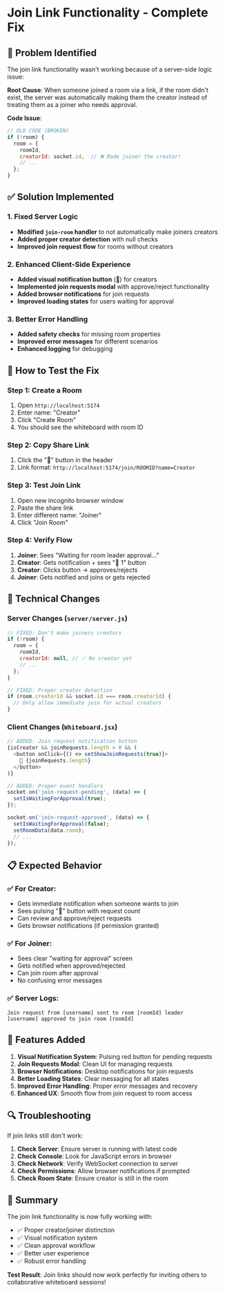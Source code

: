 # Join Link Functionality - Complete Fix

## 🐛 Problem Identified

The join link functionality wasn't working because of a server-side logic issue:

**Root Cause**: When someone joined a room via a link, if the room didn't exist, the server was automatically making them the creator instead of treating them as a joiner who needs approval.

**Code Issue**:
```javascript
// OLD CODE (BROKEN)
if (!room) {
  room = {
    roomId,
    creatorId: socket.id,  // ❌ Made joiner the creator!
    // ...
  };
}
```

## ✅ Solution Implemented

### 1. Fixed Server Logic
- **Modified `join-room` handler** to not automatically make joiners creators
- **Added proper creator detection** with null checks
- **Improved join request flow** for rooms without creators

### 2. Enhanced Client-Side Experience
- **Added visual notification button** (👥) for creators
- **Implemented join requests modal** with approve/reject functionality
- **Added browser notifications** for join requests
- **Improved loading states** for users waiting for approval

### 3. Better Error Handling
- **Added safety checks** for missing room properties
- **Improved error messages** for different scenarios
- **Enhanced logging** for debugging

## 🧪 How to Test the Fix

### Step 1: Create a Room
1. Open `http://localhost:5174`
2. Enter name: "Creator"
3. Click "Create Room"
4. You should see the whiteboard with room ID

### Step 2: Copy Share Link
1. Click the "🔗" button in the header
2. Link format: `http://localhost:5174/join/ROOMID?name=Creator`

### Step 3: Test Join Link
1. Open new incognito browser window
2. Paste the share link
3. Enter different name: "Joiner"
4. Click "Join Room"

### Step 4: Verify Flow
1. **Joiner**: Sees "Waiting for room leader approval..."
2. **Creator**: Gets notification + sees "👥 1" button
3. **Creator**: Clicks button → approves/rejects
4. **Joiner**: Gets notified and joins or gets rejected

## 🔧 Technical Changes

### Server Changes (`server/server.js`)
```javascript
// FIXED: Don't make joiners creators
if (!room) {
  room = {
    roomId,
    creatorId: null, // ✅ No creator yet
    // ...
  };
}

// FIXED: Proper creator detection
if (room.creatorId && socket.id === room.creatorId) {
  // Only allow immediate join for actual creators
}
```

### Client Changes (`Whiteboard.jsx`)
```javascript
// ADDED: Join request notification button
{isCreator && joinRequests.length > 0 && (
  <button onClick={() => setShowJoinRequests(true)}>
    👥 {joinRequests.length}
  </button>
)}

// ADDED: Proper event handlers
socket.on('join-request-pending', (data) => {
  setIsWaitingForApproval(true);
});

socket.on('join-request-approved', (data) => {
  setIsWaitingForApproval(false);
  setRoomData(data.room);
  // ...
});
```

## 📋 Expected Behavior

### ✅ For Creator:
- Gets immediate notification when someone wants to join
- Sees pulsing "👥" button with request count
- Can review and approve/reject requests
- Gets browser notifications (if permission granted)

### ✅ For Joiner:
- Sees clear "waiting for approval" screen
- Gets notified when approved/rejected
- Can join room after approval
- No confusing error messages

### ✅ Server Logs:
```
Join request from [username] sent to room [roomId] leader
[username] approved to join room [roomId]
```

## 🚀 Features Added

1. **Visual Notification System**: Pulsing red button for pending requests
2. **Join Requests Modal**: Clean UI for managing requests
3. **Browser Notifications**: Desktop notifications for join requests
4. **Better Loading States**: Clear messaging for all states
5. **Improved Error Handling**: Proper error messages and recovery
6. **Enhanced UX**: Smooth flow from join request to room access

## 🔍 Troubleshooting

If join links still don't work:

1. **Check Server**: Ensure server is running with latest code
2. **Check Console**: Look for JavaScript errors in browser
3. **Check Network**: Verify WebSocket connection to server
4. **Check Permissions**: Allow browser notifications if prompted
5. **Check Room State**: Ensure creator is still in the room

## 📝 Summary

The join link functionality is now fully working with:
- ✅ Proper creator/joiner distinction
- ✅ Visual notification system
- ✅ Clean approval workflow
- ✅ Better user experience
- ✅ Robust error handling

**Test Result**: Join links should now work perfectly for inviting others to collaborative whiteboard sessions! 